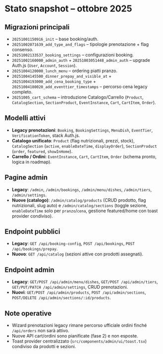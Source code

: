 # Stato snapshot – ottobre 2025

## Migrazioni principali
- `20251001150916_init` – base booking/auth.
- `20251002071639_add_type_and_flags` – tipologie prenotazione + flag consenso.
- `20251002133537_booking_settings` – configurazioni booking.
- `20251002160000_admin_auth` + `20251003051448_admin_auth` – upgrade Auth.js (`User`, `Account`, `Session`).
- `20251004120000_lunch_menu` – ordering piatti pranzo.
- `20251004145500_dinner_prepay_and_visible_at` + `20251004193000_add_cena_booking_type` + `20251004180020_add_eventtier_timestamps` – percorso cena legacy completo.
- `20251005_cart_schema` – introduzione Catalogo/Carrello (`Product`, `CatalogSection`, `SectionProduct`, `EventInstance`, `Cart`, `CartItem`, `Order`).

## Modelli attivi
- **Legacy prenotazioni**: `Booking`, `BookingSettings`, `MenuDish`, `EventTier`, `VerificationToken`, stack Auth.js.
- **Catalogo unificato**: `Product` (flag nutrizionali, prezzi, stock), `CatalogSection` (`active`, `enableDateTime`, `displayOrder`), `SectionProduct` (`order`, `featured`, `showInHome`).
- **Carrello / Ordini**: `EventInstance`, `Cart`, `CartItem`, `Order` (schema pronto, logica in roadmap).

## Pagine admin
- **Legacy**: `/admin`, `/admin/bookings`, `/admin/menu/dishes`, `/admin/tiers`, `/admin/settings`.
- **Nuove (catalogo)**: `/admin/catalog/products` (CRUD prodotto, flag nutrizionali, slug auto) e `/admin/catalog/sections` (toggle sezione, `enableDateTime` solo per `pranzo`/`cena`, gestione featured/home con toast provider condiviso).

## Endpoint pubblici
- **Legacy**: `GET /api/booking-config`, `POST /api/bookings`, `POST /api/bookings/prepay`.
- **Nuovo**: `GET /api/catalog` (sezioni attive con prodotti assegnati).

## Endpoint admin
- **Legacy**: `GET/POST /api/admin/menu/dishes`, `GET/POST /api/admin/tiers`, `GET/PUT/PATCH /api/admin/settings`, CRUD prenotazioni.
- **Nuovi**: `GET/POST /api/admin/products`, `POST /api/admin/sections`, `POST/DELETE /api/admin/sections/:id/products`.

## Note operative
- Wizard prenotazioni legacy rimane percorso ufficiale ordini finché `/api/orders` non sarà attivo.
- Nuove API cart/ordini sono pianificate (fase 2) e non esposte.
- Toast provider centralizzato (`src/components/admin/ui/toast.tsx`) condiviso da prodotti e sezioni.
